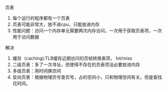 页表
1. 每个运行的程序都有一个页表
2. 页表可能非常大，放不进cpu，只能放进内存
3. 性能问题：访问一个内存单元需要两次内存访问，一次用于获取页表项，一次用于访问数据

解决
1. 缓存（caching):TLB缓存近期访问的页帧转换表项， hit/miss
2. 二级页表：多了一次寻址，但使得不存在的页表项没必要放进内存
3. 多级页表：用时间换空间
4. 反向页表：根据物理页号查页号，占的空间小，只和物理空间有关。但是查找花时间。